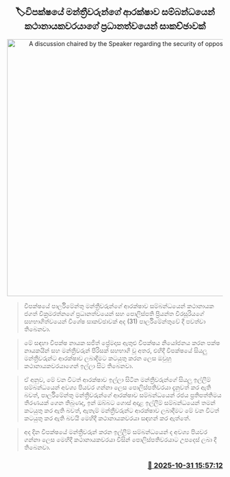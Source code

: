 <p align='center'><b><h2 align='center' title='A discussion chaired by the Speaker regarding the security of opposition MPs'>🏷විපක්ෂයේ මන්ත්‍රීවරුන්ගේ ආරක්ෂාව සම්බන්ධයෙන් කථානායකවරයාගේ ප්‍රධානත්වයෙන් සාකච්ඡාවක්</h2></b></p>
<p align='center'><img src='https://helakuru.sgp1.cdn.digitaloceanspaces.com/esana/images/lib/priyantha-mno.jpg' width='600' alt='A discussion chaired by the Speaker regarding the security of opposition MPs'></p>

> විපක්ෂයේ පාර්ලිමේන්තු මන්ත්‍රීවරුන්ගේ ආරක්ෂාව සම්බන්ධයෙන් කථානායක ජගත් වික්‍රමරත්නගේ ප්‍රධානත්වයෙන් සහ පොලිස්පති ප්‍රියන්ත වීරසූරියගේ සහභාගිත්වයෙන් විශේෂ සාකච්ඡාවක් අද (31) පාර්ලිමේන්තුවේ දී පවත්වා තිබෙනවා.

> මේ සඳහා විපක්ෂ නායක සජිත් ප්‍රේමදාස ඇතුළු විපක්ෂය නියෝජනය කරන පක්ෂ නායකයින් සහ මන්ත්‍රීවරුන් පිරිසක් සහභාගි වූ අතර, එහිදී විපක්ෂයේ සියලු මන්ත්‍රීවරුන්ට ආරක්ෂාව ලබාදීමට කටයුතු කරන ලෙස ඔවුහු කථානායකවරයාගෙන් ඉල්ලා සිට තිබෙනවා.

> ඒ අනුව, මේ වන විටත් ආරක්ෂාව ඉල්ලා සිටින මන්ත්‍රීවරුන්ගේ සියලු ඉල්ලීම් සම්බන්ධයෙන් අවශ්‍ය පියවර ගන්නා ලෙස පොලිස්පතිවරයා දැනුවත් කර ඇති බවත්, පාර්ලිමේන්තු මන්ත්‍රීවරුන්ගේ ආරක්ෂාව සම්බන්ධයෙන් රජය ප්‍රතිපත්තිමය තීරණයක් ගෙන තිබුණද, ඉන් ඔබ්බට ගොස් අදාළ ඉල්ලීම් සම්බන්ධයෙන් තමන් කටයුතු කර ඇති බවත්, ඇතැම් මන්ත්‍රීවරුන්ට ආරක්ෂාව ලබාදීමට මේ වන විටත් කටයුතු කර ඇති බවයි මෙහිදී කථානායකවරයා සඳහන් කර ඇත්තේ.

> අද දින විපක්ෂයේ මන්ත්‍රීවරුන් කරන ඉල්ලීම් සම්බන්ධයෙන් ද අවශ්‍ය පියවර ගන්නා ලෙස මෙහිදී කථානායකවරයා විසින් පොලිස්පතිවරයාට උපදෙස් ලබා දී තිබෙනවා.



<h3 align='right'><a href='https://www.helakuru.lk/esana/p/114989/'>📅 2025-10-31 15:57:12</a></h3>
